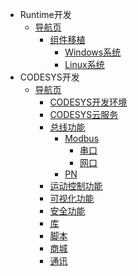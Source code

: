 <!-- _sidebar.md -->
* Runtime开发
  * [导航页](/file/导航页.md) <!--注意这里是相对路径-->
    * [组件移植](/file/组件移植/组件移植导航.md) <!--注意这里是相对路径-->
      * [Windows系统](/file/组件移植/CODESYS_Runtime_(Windows)移植流程.md) <!--注意这里是相对路径-->
      * [Linux系统](/file/组件移植/linux.md)
* CODESYS开发
  * [导航页](file_Codesys\导航页.md)
    * [CODESYS开发环境](file_Codesys\CODESYS开发环境\CODESYS开发环境.md)
    * [CODESYS云服务](file_Codesys\CODESYS云服务\as.md)
    * [总线功能](file_Codesys\总线功能\总线功能.md)
      * [Modbus](file_Codesys\总线功能\modbus\导航页.md)
        * [串口](file_Codesys\总线功能\modbus\串口\导航页.md)
        * [网口](file_Codesys\总线功能\modbus\网口\导航页.md)
      * [PN](file_Codesys\总线功能\PN\导航页.md)
    * [运动控制功能](file_Codesys\运动控制功能\motion.md)
    * [可视化功能](file_Codesys\可视化功能\visu.md)
    * [安全功能](file_Codesys\安全功能\safety.md)
    * [库](file_Codesys\库\lib.md)
    * [脚本](file_Codesys\脚本\script.md)
    * [商城](file_Codesys\商城\store.md)
    * [通讯](file_Codesys\通讯\communication.md)





